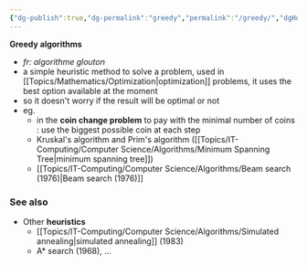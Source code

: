 ```yaml
---
{"dg-publish":true,"dg-permalink":"greedy","permalink":"/greedy/","dgHomeLink":true,"dgPassFrontmatter":false}
---
```



**Greedy algorithms**
- *fr: algorithme glouton*
- a simple heuristic method to solve a problem, used in [[Topics/Mathematics/Optimization|optimization]] problems, it uses the best option available at the moment
- so it doesn't worry if the result will be optimal or not
- eg.
	- in the **coin change problem** to pay with the minimal number of coins : use the biggest possible coin at each step
	- Kruskal's algorithm and Prim's algorithm ([[Topics/IT-Computing/Computer Science/Algorithms/Minimum Spanning Tree|minimum spanning tree]])
	- [[Topics/IT-Computing/Computer Science/Algorithms/Beam search (1976)|Beam search (1976)]]

### See also
- Other **heuristics**
	- [[Topics/IT-Computing/Computer Science/Algorithms/Simulated annealing|simulated annealing]] (1983)
	- A* search (1968), ...
